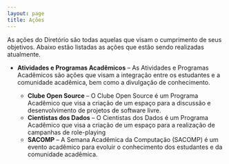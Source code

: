 ```yaml
---
layout: page
title: Ações
---
```


As ações do Diretório são todas aquelas que visam o cumprimento de seus objetivos. Abaixo estão listadas as ações que estão sendo realizadas atualmente.

<ul>
  <li><strong>Atividades e Programas Acadêmicos</strong> &ndash; As Atividades e Programas Acadêmicos são ações que visam a integração entre os estudantes e a comunidade acadêmica, bem como a divulgação de conhecimento.</li>
  <ul>
    <li><strong>Clube Open Source</strong> &ndash; O Clube Open Source é um Programa Acadêmico que visa a criação de um espaço para a discussão e desenvolvimento de projetos de software livre.</li>
    <li><strong>Cientistas dos Dados</strong> &ndash; O Cientistas dos Dados é um Programa Acadêmico que visa a criação de um espaço para a realização de campanhas de role-playing</li>
    <li><strong>SACOMP</strong> &ndash; A Semana Acadêmica da Computação (SACOMP) é um evento acadêmico para evoluir o conhecimento dos estudantes e da comunidade acadêmica.</li>
  </ul>
</ul>
